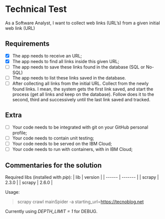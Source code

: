 # Technical Test
As a Software Analyst, I want to collect web links (URL’s) from a given initial web link (URL)

## Requirements
- [X] The app needs to receive an URL;
- [X] The app needs to find all links inside this given URL;
- [ ] The app needs to save these links found in the database (SQL or No-SQL)
- [ ] The app needs to list these links saved in the database.
- [ ] After collecting all links from the initial URL. Collect from the newly found links. I mean, the system gets the first link saved, and start the process (get all links and keep on the database). Follow does it to the second, third and successively until the last link saved and tracked.

## Extra
- [ ] Your code needs to be integrated with git on your GitHub personal profile;
- [ ] Your code needs to contain unit testing;
- [ ] Your code needs to be served on the IBM Cloud;
- [ ] Your code needs to run with containers, with in IBM Cloud;

## Commentaries for the solution
Required libs (installed with *pip*):
|    lib | version |
| ------ | ------- |
| scrapy | 2.3.0   |
| scrapy | 2.6.0   |

Usage:
> scrapy crawl mainSpider -a starting_url=https://tecnoblog.net

Currently using *DEPTH_LIMIT = 1* for DEBUG.